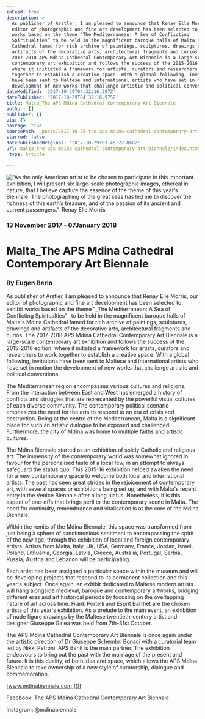 ```yaml
---
inFeed: true
description: >-
  As publisher of Arstler, I am pleased to announce that Renay Elle Morris, our
  editor of photographic and fine art development has been selected to exhibit
  works based on the theme “The Mediterranean: A Sea of Conflicting
  Spiritualties” to be held in the magnificent baroque halls of Malta’s Mdina
  Cathedral famed for rich archive of paintings, sculptures, drawings and
  artifacts of the decorative arts, architectural fragments and curios. The
  2017-2018 APS Mdina Cathedral Contemporary Art Biennale is a large-scale
  contemporary art exhibition and follows the success of the 2015-2016 edition,
  where it initiated a framework for artists, curators and researchers to work
  together to establish a creative space. With a global following, invitations
  have been sent to Maltese and international artists who have set in motion the
  development of new works that challenge artistic and political conventions.
dateModified: '2017-10-29T04:32:16.397Z'
datePublished: '2017-10-29T04:32:16.975Z'
title: Malta_The APS Mdina Cathedral Contemporary Art Biennale
author: []
publisher: {}
via: {}
hasPage: true
sourcePath: _posts/2017-10-25-the-aps-mdina-cathedral-contemporary-art-biennale.md
starred: false
datePublishedOriginal: '2017-10-29T03:45:22.868Z'
url: malta_the-aps-mdina-cathedral-contemporary-art-biennale/index.html
_type: Article

---
```

![“As the only American artist to be chosen to participate in this important exhibition, I will present six large-scale photographic images, ethereal in nature, that I believe capture the essence of the theme of this year’s Biennale. The photographing of the great seas has led me to discover the richness of this earth’s treasure, and of the passion of its ancient and current passengers.”_Renay Elle Morris](https://the-grid-user-content.s3-us-west-2.amazonaws.com/70f3b413-a78b-4453-9ef7-7feaed59f490.jpg)

### 13 November 2017 - 07January 2018

# Malta\_The APS Mdina Cathedral Contemporary Art Biennale

### By Eugen Berlo

As publisher of Arstler, I am pleased to announce that Renay Elle Morris, our editor of photographic and fine art development has been selected to exhibit works based on the theme "_The Mediterranean: A Sea of Conflicting Spiritualties" _to be held in the magnificent baroque halls of Malta's Mdina Cathedral famed for rich archive of paintings, sculptures, drawings and artifacts of the decorative arts, architectural fragments and curios. The 2017-2018 APS Mdina Cathedral Contemporary Art Biennale is a large-scale contemporary art exhibition and follows the success of the 2015-2016 edition, where it initiated a framework for artists, curators and researchers to work together to establish a creative space. With a global following, invitations have been sent to Maltese and international artists who have set in motion the development of new works that challenge artistic and political conventions.

The Mediterranean region encompasses various cultures and religions. From the interaction between East and West has emerged a history of conflicts and struggles that are represented by the powerful visual cultures of each diverse community. The contemporary political scenario emphasizes the need for the arts to respond to an era of crisis and destruction. Being at the centre of the Mediterranean, Malta is a significant place for such an artistic dialogue to be exposed and challenged. Furthermore, the city of Mdina was home to multiple faiths and artistic cultures.

The Mdina Biennale started as an exhibition of solely Catholic and religious art. The immensity of the contemporary world was somewhat ignored in favour for the personalised taste of a local few, in an attempt to always safeguard the status quo. This 2015-16 exhibition helped awaken the need for a new contemporary space to welcome both local and international artists. The past has seen great strides in the rejoicement of contemporary art, with several spaces or exhibitions being set up, and with Malta's recent entry in the Venice Biennale after a long hiatus. Nonetheless, it is this aspect of one-offs that brings peril to the contemporary scene in Malta. The need for continuity, remembrance and vitalisation is at the core of the Mdina Biennale.

Within the remits of the Mdina Biennale, this space was transformed from just being a sphere of sanctimonious sentiment to encompassing the spirit of the new age, through the exhibition of local and foreign contemporary artists. Artists from Malta, Italy, UK, USA, Germany, France, Jordan, Israel, Poland, Lithuania, Georgia, Latvia, Greece, Australia, Portugal, Serbia, Russia, Austria and Lebanon will be participating.

Each artist has been assigned a particular space within the museum and will be developing projects that respond to its permanent collection and this year's subject. Once again, an exhibit dedicated to Maltese modern artists will hang alongside medieval, baroque and contemporary artworks, bridging different eras and art historical periods by focusing on the overlapping nature of art across time. Frank Portelli and Esprit Barthet are the chosen artists of this year's exhibition. As a prelude to the main event, an exhibition of nude figure drawings by the Maltese twentieth-century artist and designer Giuseppe Galea was held from 7th-31st October.

The APS Mdina Cathedral Contemporary Art Biennale is once again under the artistic direction of Dr Giuseppe Schembri Bonaci with a curatorial team led by Nikki Petroni. APS Bank is the main partner. The exhibition endeavours to bring out the past with the marriage of the present and future. It is this duality, of both idea and space, which allows the APS Mdina Biennale to take ownership of a new style of curatorship, dialogue and commemoration.

[www.mdinabiennale.com][0]

Facebook: The APS Mdina Cathedral Contemporary Art Biennale

Instagram: @mdinabiennale

[0]: http://www.mdinabiennale.com/